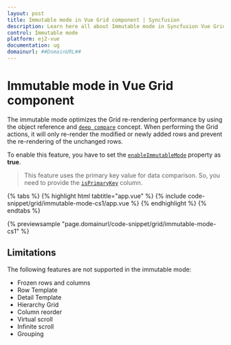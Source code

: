 ```yaml
---
layout: post
title: Immutable mode in Vue Grid component | Syncfusion
description: Learn here all about Immutable mode in Syncfusion Vue Grid component of Syncfusion Essential JS 2 and more.
control: Immutable mode 
platform: ej2-vue
documentation: ug
domainurl: ##DomainURL##
---
```


# Immutable mode in Vue Grid component

The immutable mode optimizes the Grid re-rendering performance by using the object reference and [`deep compare`](https://dmitripavlutin.com/how-to-compare-objects-in-javascript/#4-deep-equality) concept. When performing the Grid actions, it will only re-render the modified or newly added rows and prevent the re-rendering of the unchanged rows.

To enable this feature, you have to set the [`enableImmutableMode`](https://ej2.syncfusion.com/vue/documentation/api/grid/#enableImmutableMode) property as **true**.

> This feature uses the primary key value for data comparison. So, you need to provide the [`isPrimaryKey`](https://ej2.syncfusion.com/vue/documentation/api/grid/column/#isprimarykey) column.

{% tabs %}
{% highlight html tabtitle="app.vue" %}
{% include code-snippet/grid/immutable-mode-cs1/app.vue %}
{% endhighlight %}
{% endtabs %}
        
{% previewsample "page.domainurl/code-snippet/grid/immutable-mode-cs1" %}

## Limitations

The following features are not supported in the immutable mode:

* Frozen rows and columns
* Row Template
* Detail Template
* Hierarchy Grid
* Column reorder
* Virtual scroll
* Infinite scroll
* Grouping

